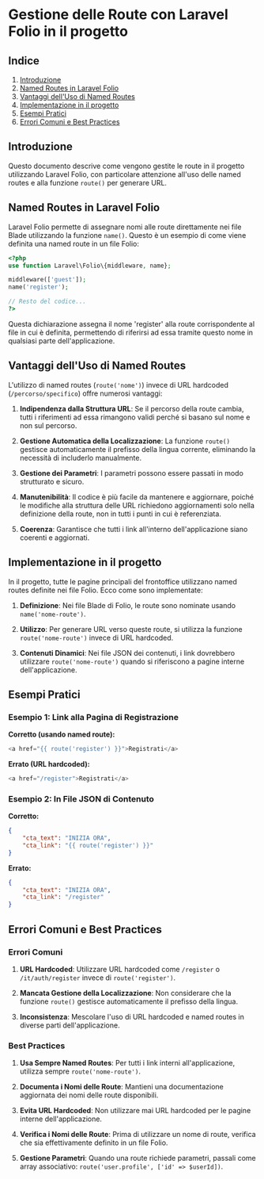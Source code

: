 # Gestione delle Route con Laravel Folio in il progetto

## Indice
1. [Introduzione](#introduzione)
2. [Named Routes in Laravel Folio](#named-routes-in-laravel-folio)
3. [Vantaggi dell'Uso di Named Routes](#vantaggi-delluso-di-named-routes)
4. [Implementazione in il progetto](#implementazione-in-saluteora)
5. [Esempi Pratici](#esempi-pratici)
6. [Errori Comuni e Best Practices](#errori-comuni-e-best-practices)

## Introduzione

Questo documento descrive come vengono gestite le route in il progetto utilizzando Laravel Folio, con particolare attenzione all'uso delle named routes e alla funzione `route()` per generare URL.

## Named Routes in Laravel Folio

Laravel Folio permette di assegnare nomi alle route direttamente nei file Blade utilizzando la funzione `name()`. Questo è un esempio di come viene definita una named route in un file Folio:

```php
<?php
use function Laravel\Folio\{middleware, name};

middleware(['guest']);
name('register');

// Resto del codice...
?>
```

Questa dichiarazione assegna il nome 'register' alla route corrispondente al file in cui è definita, permettendo di riferirsi ad essa tramite questo nome in qualsiasi parte dell'applicazione.

## Vantaggi dell'Uso di Named Routes

L'utilizzo di named routes (`route('nome')`) invece di URL hardcoded (`/percorso/specifico`) offre numerosi vantaggi:

1. **Indipendenza dalla Struttura URL**: Se il percorso della route cambia, tutti i riferimenti ad essa rimangono validi perché si basano sul nome e non sul percorso.

2. **Gestione Automatica della Localizzazione**: La funzione `route()` gestisce automaticamente il prefisso della lingua corrente, eliminando la necessità di includerlo manualmente.

3. **Gestione dei Parametri**: I parametri possono essere passati in modo strutturato e sicuro.

4. **Manutenibilità**: Il codice è più facile da mantenere e aggiornare, poiché le modifiche alla struttura delle URL richiedono aggiornamenti solo nella definizione della route, non in tutti i punti in cui è referenziata.

5. **Coerenza**: Garantisce che tutti i link all'interno dell'applicazione siano coerenti e aggiornati.

## Implementazione in il progetto

In il progetto, tutte le pagine principali del frontoffice utilizzano named routes definite nei file Folio. Ecco come sono implementate:

1. **Definizione**: Nei file Blade di Folio, le route sono nominate usando `name('nome-route')`.

2. **Utilizzo**: Per generare URL verso queste route, si utilizza la funzione `route('nome-route')` invece di URL hardcoded.

3. **Contenuti Dinamici**: Nei file JSON dei contenuti, i link dovrebbero utilizzare `route('nome-route')` quando si riferiscono a pagine interne dell'applicazione.

## Esempi Pratici

### Esempio 1: Link alla Pagina di Registrazione

**Corretto (usando named route):**
```php
<a href="{{ route('register') }}">Registrati</a>
```

**Errato (URL hardcoded):**
```php
<a href="/register">Registrati</a>
```

### Esempio 2: In File JSON di Contenuto

**Corretto:**
```json
{
    "cta_text": "INIZIA ORA",
    "cta_link": "{{ route('register') }}"
}
```

**Errato:**
```json
{
    "cta_text": "INIZIA ORA",
    "cta_link": "/register"
}
```

## Errori Comuni e Best Practices

### Errori Comuni

1. **URL Hardcoded**: Utilizzare URL hardcoded come `/register` o `/it/auth/register` invece di `route('register')`.

2. **Mancata Gestione della Localizzazione**: Non considerare che la funzione `route()` gestisce automaticamente il prefisso della lingua.

3. **Inconsistenza**: Mescolare l'uso di URL hardcoded e named routes in diverse parti dell'applicazione.

### Best Practices

1. **Usa Sempre Named Routes**: Per tutti i link interni all'applicazione, utilizza sempre `route('nome-route')`.

2. **Documenta i Nomi delle Route**: Mantieni una documentazione aggiornata dei nomi delle route disponibili.

3. **Evita URL Hardcoded**: Non utilizzare mai URL hardcoded per le pagine interne dell'applicazione.

4. **Verifica i Nomi delle Route**: Prima di utilizzare un nome di route, verifica che sia effettivamente definito in un file Folio.

5. **Gestione Parametri**: Quando una route richiede parametri, passali come array associativo: `route('user.profile', ['id' => $userId])`.
